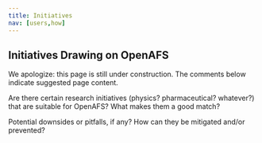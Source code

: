 ```yaml
---
title: Initiatives
nav: [users,how]
---
```


## Initiatives Drawing on OpenAFS ##

We apologize: this page is still under construction.  The comments below indicate suggested page content.



Are there certain research initiatives (physics?  pharmaceutical?  whatever?) that are suitable for OpenAFS?  What makes them a good match?

Potential downsides or pitfalls, if any?  How can they be mitigated and/or prevented?
